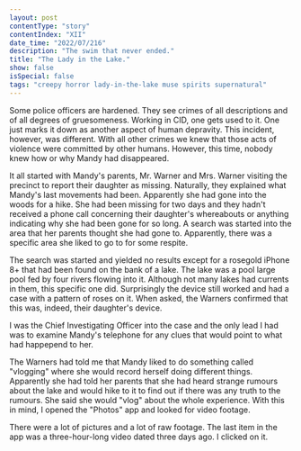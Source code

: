 ```yaml
---
layout: post
contentType: "story"
contentIndex: "XII"
date_time: "2022/07/216"
description: "The swim that never ended."
title: "The Lady in the Lake."
show: false
isSpecial: false
tags: "creepy horror lady-in-the-lake muse spirits supernatural"
---
```


Some police officers are hardened. They see crimes of all descriptions and of all degrees of gruesomeness. Working in CID, one gets used to it. One just marks it down as another aspect of human depravity. This incident, however, was different. With all other crimes we knew that those acts of violence were committed by other humans. However, this time, nobody knew how or why Mandy had disappeared.

It all started with Mandy's parents, Mr. Warner and Mrs. Warner visiting the precinct to report their daughter as missing. Naturally, they explained what Mandy's last movements had been. Apparently she had gone into the woods for a hike. She had been missing for two days and they hadn't received a phone call concerning their daughter's whereabouts or anything indicating why she had been gone for so long. A search was started into the area that her parents thought she had gone to. Apparently, there was a specific area she liked to go to for some respite.

The search was started and yielded no results except for a rosegold iPhone 8+ that had been found on the bank of a lake. The lake was a pool large pool fed by four rivers flowing into it. Although not many lakes had currents in them, this specific one did. Surprisingly the device still worked and had a case with a pattern of roses on it. When asked, the Warners confirmed that this was, indeed, their daughter's device.

I was the Chief Investigating Officer into the case and the only lead I had was to examine Mandy's telephone for any clues that would point to what had happepend to her.

The Warners had told me that Mandy liked to do something called "vlogging" where she would record herself doing different things. Apparently she had told her parents that she had heard strange rumours about the lake and would hike to it to find out if there was any truth to the rumours. She said she would "vlog" about the whole experience. With this in mind, I opened the "Photos" app and looked for video footage.

There were a lot of pictures and a lot of raw footage. The last item in the app was a three-hour-long video dated three days ago. I clicked on it.


